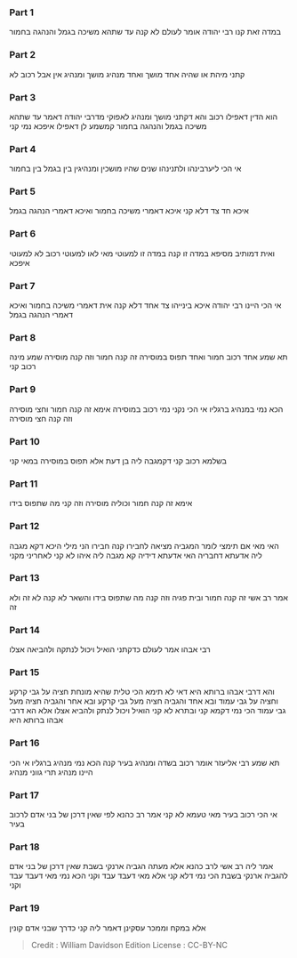 
### Part 1
במדה זאת קנו רבי יהודה אומר לעולם לא קנה עד שתהא משיכה בגמל והנהגה בחמור

### Part 2
קתני מיהת או שהיה אחד מושך ואחד מנהיג מושך ומנהיג אין אבל רכוב לא

### Part 3
הוא הדין דאפילו רכוב והא דקתני מושך ומנהיג לאפוקי מדרבי יהודה דאמר עד שתהא משיכה בגמל והנהגה בחמור קמשמע לן דאפילו איפכא נמי קני

### Part 4
אי הכי ליערבינהו ולתנינהו שנים שהיו מושכין ומנהיגין בין בגמל בין בחמור

### Part 5
איכא חד צד דלא קני איכא דאמרי משיכה בחמור ואיכא דאמרי הנהגה בגמל

### Part 6
ואית דמותיב מסיפא במדה זו קנה במדה זו למעוטי מאי לאו למעוטי רכוב לא למעוטי איפכא

### Part 7
אי הכי היינו רבי יהודה איכא בינייהו צד אחד דלא קנה אית דאמרי משיכה בחמור ואיכא דאמרי הנהגה בגמל

### Part 8
תא שמע אחד רכוב חמור ואחד תפוס במוסירה זה קנה חמור וזה קנה מוסירה שמע מינה רכוב קני

### Part 9
הכא נמי במנהיג ברגליו אי הכי נקני נמי רכוב במוסירה אימא זה קנה חמור וחצי מוסירה וזה קנה חצי מוסירה

### Part 10
בשלמא רכוב קני דקמגבה ליה בן דעת אלא תפוס במוסירה במאי קני

### Part 11
אימא זה קנה חמור וכוליה מוסירה וזה קני מה שתפוס בידו

### Part 12
האי מאי אם תימצי לומר המגביה מציאה לחבירו קנה חבירו הני מילי היכא דקא מגבה ליה אדעתא דחבריה האי אדעתא דידיה קא מגבה ליה איהו לא קני לאחריני מקני

### Part 13
אמר רב אשי זה קנה חמור ובית פגיה וזה קנה מה שתפוס בידו והשאר לא קנה לא זה ולא זה

### Part 14
רבי אבהו אמר לעולם כדקתני הואיל ויכול לנתקה ולהביאה אצלו

### Part 15
והא דרבי אבהו ברותא היא דאי לא תימא הכי טלית שהיא מונחת חציה על גבי קרקע וחציה על גבי עמוד ובא אחד והגביה חציה מעל גבי קרקע ובא אחר והגביה חציה מעל גבי עמוד הכי נמי דקמא קני ובתרא לא קני הואיל ויכול לנתק ולהביא אצלו אלא הא דרבי אבהו ברותא היא

### Part 16
תא שמע רבי אליעזר אומר רכוב בשדה ומנהיג בעיר קנה הכא נמי מנהיג ברגליו אי הכי היינו מנהיג תרי גווני מנהיג

### Part 17
אי הכי רכוב בעיר מאי טעמא לא קני אמר רב כהנא לפי שאין דרכן של בני אדם לרכוב בעיר

### Part 18
אמר ליה רב אשי לרב כהנא אלא מעתה הגביה ארנקי בשבת שאין דרכן של בני אדם להגביה ארנקי בשבת הכי נמי דלא קני אלא מאי דעבד עבד וקני הכא נמי מאי דעבד עבד וקני

### Part 19
אלא במקח וממכר עסקינן דאמר ליה קני כדרך שבני אדם קונין

>Credit : William Davidson Edition
>License : CC-BY-NC